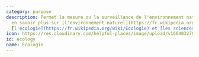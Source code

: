```yaml
---
category: purpose
description: Permet la mesure ou la surveillance de l'environnement naturel. Pour
  en savoir plus sur [l'environnement naturel](https://fr.wikipedia.org/wiki/Environnement),
  [l'écologie](https://fr.wikipedia.org/wiki/Écologie) et [les sciences de l'environnement](https://fr.wikipedia.org/wiki/Science_de_l%27environnement).
icon: https://res.cloudinary.com/helpful-places/image/upload/v1664832794/dtpr-icons/purpose/ecology_mtzzwn.svg
id: ecology
name: Écologie
---
```

